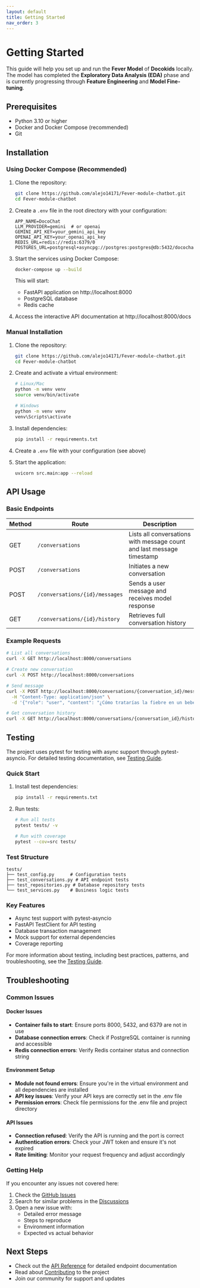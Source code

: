 ```yaml
---
layout: default
title: Getting Started
nav_order: 3
---
```


# Getting Started

This guide will help you set up and run the **Fever Model** of **Docokids** locally. The model has completed the **Exploratory Data Analysis (EDA)** phase and is currently progressing through **Feature Engineering** and **Model Fine-tuning**.

## Prerequisites

- Python 3.10 or higher
- Docker and Docker Compose (recommended)
- Git

## Installation

### Using Docker Compose (Recommended)

1. Clone the repository:
   ```bash
   git clone https://github.com/alejo14171/Fever-module-chatbot.git
   cd Fever-module-chatbot
   ```

2. Create a `.env` file in the root directory with your configuration:
   ```env
   APP_NAME=DocoChat
   LLM_PROVIDER=gemini  # or openai
   GEMINI_API_KEY=your_gemini_api_key
   OPENAI_API_KEY=your_openai_api_key
   REDIS_URL=redis://redis:6379/0
   POSTGRES_URL=postgresql+asyncpg://postgres:postgres@db:5432/docochat
   ```

3. Start the services using Docker Compose:
   ```bash
   docker-compose up --build
   ```

   This will start:
   - FastAPI application on http://localhost:8000
   - PostgreSQL database
   - Redis cache

4. Access the interactive API documentation at http://localhost:8000/docs

### Manual Installation

1. Clone the repository:
   ```bash
   git clone https://github.com/alejo14171/Fever-module-chatbot.git
   cd Fever-module-chatbot
   ```

2. Create and activate a virtual environment:
   ```bash
   # Linux/Mac
   python -m venv venv
   source venv/bin/activate

   # Windows
   python -m venv venv
   venv\Scripts\activate
   ```

3. Install dependencies:
   ```bash
   pip install -r requirements.txt
   ```

4. Create a `.env` file with your configuration (see above)

5. Start the application:
   ```bash
   uvicorn src.main:app --reload
   ```

## API Usage

### Basic Endpoints

| Method | Route | Description |
|--------|-------|-------------|
| GET | `/conversations` | Lists all conversations with message count and last message timestamp |
| POST | `/conversations` | Initiates a new conversation |
| POST | `/conversations/{id}/messages` | Sends a user message and receives model response |
| GET | `/conversations/{id}/history` | Retrieves full conversation history |

### Example Requests

```bash
# List all conversations
curl -X GET http://localhost:8000/conversations

# Create new conversation
curl -X POST http://localhost:8000/conversations

# Send message
curl -X POST http://localhost:8000/conversations/{conversation_id}/messages \
  -H "Content-Type: application/json" \
  -d '{"role": "user", "content": "¿Cómo tratarías la fiebre en un bebé?"}'

# Get conversation history
curl -X GET http://localhost:8000/conversations/{conversation_id}/history
```

## Testing

The project uses pytest for testing with async support through pytest-asyncio. For detailed testing documentation, see [Testing Guide](testing.md).

### Quick Start

1. Install test dependencies:
   ```sh
   pip install -r requirements.txt
   ```

2. Run tests:
   ```sh
   # Run all tests
   pytest tests/ -v

   # Run with coverage
   pytest --cov=src tests/
   ```

### Test Structure

```
tests/
├── test_config.py      # Configuration tests
├── test_conversations.py # API endpoint tests
├── test_repositories.py # Database repository tests
└── test_services.py    # Business logic tests
```

### Key Features

- Async test support with pytest-asyncio
- FastAPI TestClient for API testing
- Database transaction management
- Mock support for external dependencies
- Coverage reporting

For more information about testing, including best practices, patterns, and troubleshooting, see the [Testing Guide](testing.md).

## Troubleshooting

### Common Issues

#### Docker Issues
- **Container fails to start**: Ensure ports 8000, 5432, and 6379 are not in use
- **Database connection errors**: Check if PostgreSQL container is running and accessible
- **Redis connection errors**: Verify Redis container status and connection string

#### Environment Setup
- **Module not found errors**: Ensure you're in the virtual environment and all dependencies are installed
- **API key issues**: Verify your API keys are correctly set in the .env file
- **Permission errors**: Check file permissions for the .env file and project directory

#### API Issues
- **Connection refused**: Verify the API is running and the port is correct
- **Authentication errors**: Check your JWT token and ensure it's not expired
- **Rate limiting**: Monitor your request frequency and adjust accordingly

### Getting Help

If you encounter any issues not covered here:
1. Check the [GitHub Issues](https://github.com/alejo14171/Fever-module-chatbot/issues)
2. Search for similar problems in the [Discussions](https://github.com/alejo14171/Fever-module-chatbot/discussions)
3. Open a new issue with:
   - Detailed error message
   - Steps to reproduce
   - Environment information
   - Expected vs actual behavior

## Next Steps

- Check out the [API Reference](api-reference.md) for detailed endpoint documentation
- Read about [Contributing](contributing.md) to the project
- Join our community for support and updates 